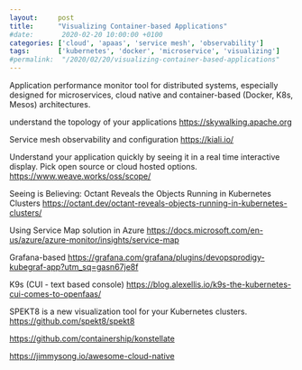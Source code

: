 ```yaml
---
layout:     post
title:      "Visualizing Container-based Applications"
#date:       2020-02-20 10:00:00 +0100
categories: ['cloud', 'apaas', 'service mesh', 'observability'] 
tags:       ['kubernetes', 'docker', 'microservice', 'visualizing']
#permalink:  "/2020/02/20/visualizing-container-based-applications"
---
```


Application performance monitor tool for distributed systems, especially designed for microservices, cloud native and container-based (Docker, K8s, Mesos) architectures.

understand the topology of your applications
https://skywalking.apache.org

<!-- more -->

Service mesh observability and configuration
https://kiali.io/


Understand your application quickly by seeing it in a real time interactive display. Pick open source or cloud hosted options.
https://www.weave.works/oss/scope/


Seeing is Believing: Octant Reveals the Objects Running in Kubernetes Clusters
https://octant.dev/octant-reveals-objects-running-in-kubernetes-clusters/


Using Service Map solution in Azure
https://docs.microsoft.com/en-us/azure/azure-monitor/insights/service-map


Grafana-based
https://grafana.com/grafana/plugins/devopsprodigy-kubegraf-app?utm_sq=gasn67je8f


K9s (CUI - text based console)
https://blog.alexellis.io/k9s-the-kubernetes-cui-comes-to-openfaas/

SPEKT8 is a new visualization tool for your Kubernetes clusters.
https://github.com/spekt8/spekt8


https://github.com/containership/konstellate


https://jimmysong.io/awesome-cloud-native